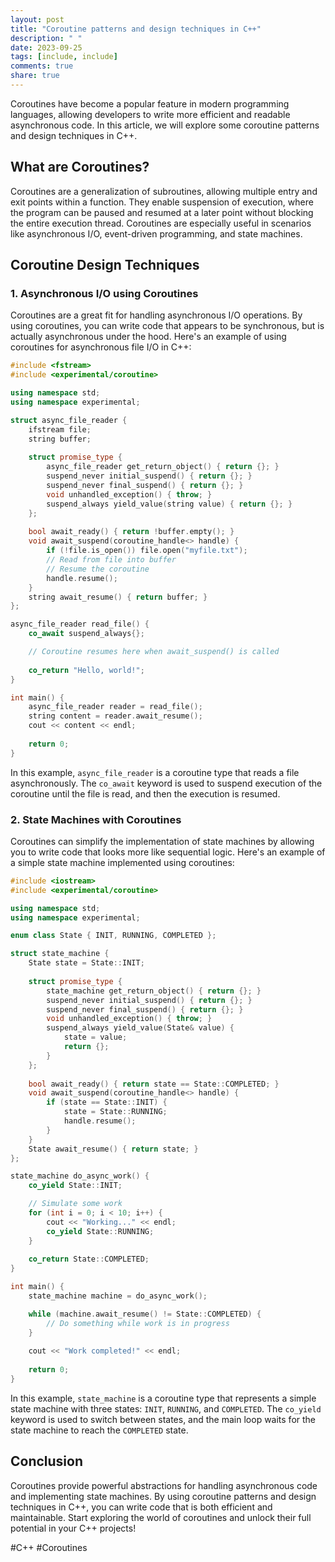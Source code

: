 ```yaml
---
layout: post
title: "Coroutine patterns and design techniques in C++"
description: " "
date: 2023-09-25
tags: [include, include]
comments: true
share: true
---
```


Coroutines have become a popular feature in modern programming languages, allowing developers to write more efficient and readable asynchronous code. In this article, we will explore some coroutine patterns and design techniques in C++.

## What are Coroutines?

Coroutines are a generalization of subroutines, allowing multiple entry and exit points within a function. They enable suspension of execution, where the program can be paused and resumed at a later point without blocking the entire execution thread. Coroutines are especially useful in scenarios like asynchronous I/O, event-driven programming, and state machines.

## Coroutine Design Techniques

### 1. Asynchronous I/O using Coroutines

Coroutines are a great fit for handling asynchronous I/O operations. By using coroutines, you can write code that appears to be synchronous, but is actually asynchronous under the hood. Here's an example of using coroutines for asynchronous file I/O in C++:

```cpp
#include <fstream>
#include <experimental/coroutine>

using namespace std;
using namespace experimental;

struct async_file_reader {
    ifstream file;
    string buffer;
    
    struct promise_type {
        async_file_reader get_return_object() { return {}; }
        suspend_never initial_suspend() { return {}; }
        suspend_never final_suspend() { return {}; }
        void unhandled_exception() { throw; }
        suspend_always yield_value(string value) { return {}; }
    };
    
    bool await_ready() { return !buffer.empty(); }
    void await_suspend(coroutine_handle<> handle) {
        if (!file.is_open()) file.open("myfile.txt");
        // Read from file into buffer
        // Resume the coroutine
        handle.resume();
    }
    string await_resume() { return buffer; }
};

async_file_reader read_file() {
    co_await suspend_always{};

    // Coroutine resumes here when await_suspend() is called
    
    co_return "Hello, world!";
}

int main() {
    async_file_reader reader = read_file();
    string content = reader.await_resume();
    cout << content << endl;
    
    return 0;
}
```

In this example, `async_file_reader` is a coroutine type that reads a file asynchronously. The `co_await` keyword is used to suspend execution of the coroutine until the file is read, and then the execution is resumed.

### 2. State Machines with Coroutines

Coroutines can simplify the implementation of state machines by allowing you to write code that looks more like sequential logic. Here's an example of a simple state machine implemented using coroutines:

```cpp
#include <iostream>
#include <experimental/coroutine>

using namespace std;
using namespace experimental;

enum class State { INIT, RUNNING, COMPLETED };

struct state_machine {
    State state = State::INIT;
    
    struct promise_type {
        state_machine get_return_object() { return {}; }
        suspend_never initial_suspend() { return {}; }
        suspend_never final_suspend() { return {}; }
        void unhandled_exception() { throw; }
        suspend_always yield_value(State& value) {
            state = value;
            return {};
        }
    };
    
    bool await_ready() { return state == State::COMPLETED; }
    void await_suspend(coroutine_handle<> handle) {
        if (state == State::INIT) {
            state = State::RUNNING;
            handle.resume();
        }
    }
    State await_resume() { return state; }
};

state_machine do_async_work() {
    co_yield State::INIT;

    // Simulate some work
    for (int i = 0; i < 10; i++) {
        cout << "Working..." << endl;
        co_yield State::RUNNING;
    }
    
    co_return State::COMPLETED;
}

int main() {
    state_machine machine = do_async_work();

    while (machine.await_resume() != State::COMPLETED) {
        // Do something while work is in progress
    }
    
    cout << "Work completed!" << endl;
    
    return 0;
}
```

In this example, `state_machine` is a coroutine type that represents a simple state machine with three states: `INIT`, `RUNNING`, and `COMPLETED`. The `co_yield` keyword is used to switch between states, and the main loop waits for the state machine to reach the `COMPLETED` state.

## Conclusion

Coroutines provide powerful abstractions for handling asynchronous code and implementing state machines. By using coroutine patterns and design techniques in C++, you can write code that is both efficient and maintainable. Start exploring the world of coroutines and unlock their full potential in your C++ projects!

#C++ #Coroutines
